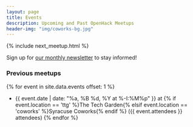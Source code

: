 ```yaml
---
layout: page
title: Events
description: Upcoming and Past OpenHack Meetups
header-img: "img/coworks-bg.jpg"
---
```


{% include next_meetup.html %}

Sign up for [our monthly newsletter](http://tinyletter.com/openhacksyr) to stay 
informed!


### Previous meetups
{% for event in site.data.events offset: 1 %}
- {{ event.date | date: "%a, %B %d, %Y at %-I:%M%p" }} at {% if event.location == 'ttg' %}The Tech Garden{% elsif event.location == 'coworks' %}Syracuse Coworks{% endif %} ({{ event.attendees }} attendees)
{% endfor %}
